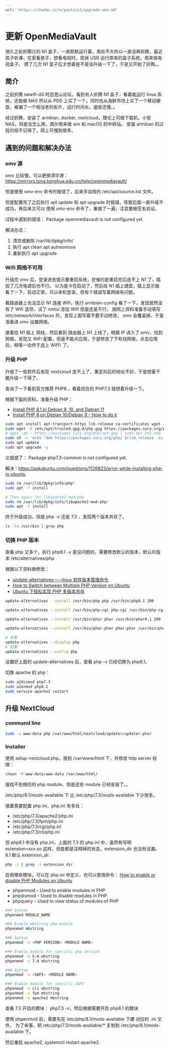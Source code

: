 ```yaml
---
url: 'https://zhaobc.site/posts/n1/upgrade-omv.md'
---
```

# 更新 OpenMediaVault

很久之前折腾过的 N1 盒子，一直默默运行着，用处不大所以一直没再折腾，最近孩子听课，在家看孩子，想看电视时，拔掉 USB 运行原来的盒子系统，用来做电视盒子。
摸了几次 N1 盒子后才想着是不是该升级一下了，于是又开始了折腾。。

## 简介

之前折腾 newifi-d3 时逛恩山论坛，看到有人折腾 N1 盒子，看着能运行 linux 系统，还能做 NAS 所以从 PDD 上买了一个，同时也从海鲜市场上买了一个移动硬盘，被骗了一个相当老的影片，运行时间长，速度还慢。。

经过折腾，安装了 armbian, docker, nextcloud，理论上可做下载机，小型 NAS，但是没怎么用，偶尔用来做 win 和 macOS 的中转站。
安装 armbian 的过程已经不记得了，网上可搜到很多。

## 遇到的问题和解决办法

### omv 源

omv 比较慢，可以更换清华源：<https://mirrors.tuna.tsinghua.edu.cn/help/openmediavault/>

但是使用 omv-env 命令时报错了，后来手动改的 /etc/apt/source.list 文件。

但是配置完了之后执行 apt update 和 apt upgrade 时报错，导致后面一直升级不成功，再后来又可以 使用 omv-env 命令了，重做了一遍，注意要做签名验证。

过程中遇到的错误： Package openmediavault is not configured yet.

解决办法：

1. 清空或删除 /var/lib/dpkg/info/
2. 执行 apt clean apt autreomove
3. 重新执行 apt upgrade

### Wifi 网络不可用

升级完 omv 后，登录进去提示要重启系统，悲催的是重启完后连不上 N1 了，插拔了几次电源后也不行。
以为是卡在启动了，然后给 N1 插上键盘，插上显示器看了一下，启动正常，可以本机登录，但有个错误写着网络有问题。

看路由器上也没显示 N1 连接 Wifi，执行 armbian-config 看了一下，发现居然没有了 Wifi 选项，试了 nmtui 添加 Wifi 但是还是不行。
按网上资料准备手动填写 /etc/network/interfaces 时，发现上面写着不要手动修改， omv 会覆盖掉，于是准备进 omv 设置网络。

接着给 N1 插上 网线，然后看到 路由器上 N1 上线了，根据 IP 进入了 omv，找到 网络，发现又 WiFi 配置，但是不能点应用，于是修改了下有线网络，点击应用后，稍等一会终于连上 WifFi 了。

### 升级 PHP

升级了一些软件后发现 nextcloud 连不上了，重定向后的地址不对，于是想着干脆升级一下得了。

查询了一下看到官方推荐 PHP8 ，看着现在的 PHP7.3 就想着升级一下。

根据下面的资料，准备升级 PHP：

* [Install PHP 8.1 In Debian 9, 10, and Debian 11](https://www.linuxandubuntu.com/home/install-php-8-1-in-debian-9-10-and-debian-11)
* [Install PHP 8 on Debian 10/Debian 9 – How to do it](https://bobcares.com/blog/install-php-8-on-debian-10/)

```bash
sudo apt install apt-transport-https lsb-release ca-certificates wget -y
sudo wget -O /etc/apt/trusted.gpg.d/php.gpg https://packages.sury.org/php/apt.gpg
# wget -qO – https://packages.sury.org/php/apt.gpg | sudo apt-key add –
sudo sh -c 'echo "deb https://packages.sury.org/php/ $(lsb_release -sc) main" > /etc/apt/sources.list.d/php.list'
sudo apt update
sudo apt upgrade -y
```

又报错了： Package php7.3-common is not configured yet.

解决：<https://askubuntu.com/questions/1126823/error-while-installing-php-in-ubuntu>

```bash
sudo rm /var/lib/dpkg/info/php*
sudo apt -f install

# Then again for libapache2-mod-php
sudo rm /var/lib/dpkg/info/libapache2-mod-php*
sudo apt -f install
```

终于升级成功，但是 php -v 还是 7.3 ，发现两个版本共存了。

```bash
ls -la /usr/bin | grep php
```

### 切换 PHP 版本

查看 php 又多个，执行 php8.1 -v 是没问题的，需要修改默认的版本，默认的版本 /etc/alternatives/php

根据以下资料做修改：

* [update-alternatives——linux 软件版本管理命令](https://cloud.tencent.com/developer/article/1532283)
* [How to Switch between Multiple PHP Version on Ubuntu](https://tecadmin.net/switch-between-multiple-php-version-on-ubuntu/)
* [Ubuntu 下轻松实现 PHP 多版本共存](https://www.mf8.biz/ubuntu-multip-php/)

```bash
update-alternatives --install /usr/bin/php php /usr/bin/php8.1 200

update-alternatives --install /usr/bin/php-cgi php-cgi /usr/bin/php-cgi8.1 200

update-alternatives --install /usr/bin/phar phar /usr/bin/phar8.1 200

update-alternatives --install /usr/bin/phar.phar phar.phar /usr/bin/phar8.1.phar 200

# 查看
update-alternatives --display php
# 配置
update-alternatives --config php
```

设置好上面的 update-alternatives 后，查看 php -v 已经切换为 php8.1。

切换 apache 的 php：

```bash
sudo a2dismod php7.3
sudo a2enmod php8.1
sudo service apache2 restart
```

## 升级 NextCloud

### command line

```bash
sudo -u www-data php /var/www/html/nextcloud/updater/updater.phar
```

### Installer

使用 setup-nextcloud.php，放到 /var/www/html 下，并修改 http server 权限：

```bash
chown -R www-data:www-data /var/www/html/
```

报找不到相应的 php module，但是这些 module 已经安装了。。

/etc/php/8.1/mods-available 下 比 /etc/php/7.3/mods-available 下少很多。

接着需要配置 php.ini，php.ini 有多处：

* /etc/php/7.3/apache2/php.ini
* /etc/php/7.3/fpm/php.ini
* /etc/php/7.3/cgi/php.ini
* /etc/php/7.3/cli/php.ini

但 php8.1 中没有 php.ini，上面的 7.3 的 php.ini 中，虽然有写明 extension=xxx.so 这样，但是都是注释掉的状态，extension\_dir 也没有设置。
8.1 默认 extension\_dr:

```bash
php -i | grep -i extension_dir
```

启用哪些模块，可以在 php.ini 中定义，也可以使用命令： [How to enable or disable PHP Modules on Ubuntu](https://tecadmin.net/enable-disable-php-modules-ubuntu/)

* phpenmod – Used to enable modules in PHP
* phpdismod – Used to disable modules in PHP
* phpquery – Used to view status of modules of PHP

```bash
### Syntax
phpenmod MODULE_NAME

### Enable mbstring php module
phpenmod mbstring

### Syntax
phpenmod -v <PHP VERSION> <MODULE NAME>

### Enable module for specific php version
phpenmod -v 5.6 mbstring
phpenmod -v 7.4 mbstring

### Syntax
phpenmod -s <SAPI> <MODULE NAME>

### Enable module for specific SAPI
phpenmod -s cli mbstring
phpenmod -s fpm mbstring
phpenmod -s apache2 mbstring
```

查看 7.3 开启的模块： php7.3 -v，然后根据需要开启 php8.1 的模块

使用 phpenmod 前，需要先在 /etc/php/8.1/mods-available 下建 对应的 .ini 文件。
为了省事，把 /etc/php/7.3/mods-available/\* 复制到 /etc/php/8.1/mods-available 下。

然后重启 apache2, systemctl restart apache2.

